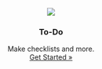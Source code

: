 <p align="center">
    <a href="https://github.com/victor-savinov/to-do">
        <img src="https://github.com/victor-savinov/to-do/blob/master/icon.png">
    </a>
</p>

<h3 align="center">To-Do</h3>

<p align="center">
    Make checklists and more.
    <br>
    <a href="https://chrome.google.com/webstore/detail/to-do/mniboiicchcpkffcdlaocnkfpbdihgii">Get Started »</a>
</p>
